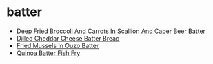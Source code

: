 # batter

 * [Deep Fried Broccoli And Carrots In Scallion And Caper Beer Batter](index/d/deep-fried-broccoli-and-carrots-in-scallion-and-caper-beer-batter-13164.json)
 * [Dilled Cheddar Cheese Batter Bread](index/d/dilled-cheddar-cheese-batter-bread-1301.json)
 * [Fried Mussels In Ouzo Batter](index/f/fried-mussels-in-ouzo-batter-355950.json)
 * [Quinoa Batter Fish Fry](index/q/quinoa-batter-fish-fry-56389907.json)
